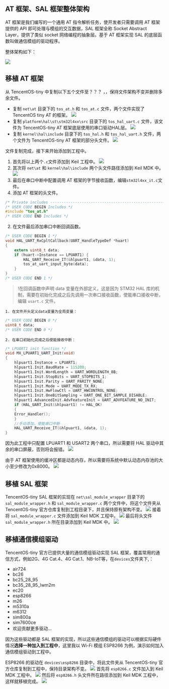 
## AT 框架、SAL 框架整体架构

AT 框架是我们编写的一个通用 AT 指令解析任务，使开发者只需要调用 AT 框架提供的 API 即可处理与模组的交互数据，SAL 框架全称 Socket Abstract Layer，提供了类似 socket 网络编程的抽象层。基于 AT 框架实现 SAL 的底层函数叫做通信模组的驱动程序。

整体架构如下：

![](https://main.qcloudimg.com/raw/92ca691e35b66b052bbdbee2e6c8c8c6.png)

##  移植 AT 框架

从 TencentOS-tiny 中复制以下五个文件至？？？   ，，保持文件架构不变并删除多余文件。
- 复制 `net\at` 目录下的 `tos_at.h` 和 `tos_at.c` 文件，两个文件实现了 TencentOS tiny AT 的框架。 
![](https://main.qcloudimg.com/raw/9948d5be6ddf3d45a88deaa939b4ec73.png)
- 复制 `platform\hal\st\stm32l4xx\src` 目录下的 `tos_hal_uart.c` 文件，该文件为 TencentOS-tiny AT 框架底层使用的串口驱动HAL层。
![](https://main.qcloudimg.com/raw/5662ec84dc7329798974c61d97d6ef7b.png)
- 复制 `kernel\hal\include` 目录下的 `tos_hal.h` 和 `tos_hal_uart.h` 文件，两个文件为 TencentOS-tiny AT 框架的部分头文件。
![](https://main.qcloudimg.com/raw/e53663baaba9c9859d2035a86f3a973c.png)

文件复制完成，接下来开始添加到工程中。
1. 首先将以上两个`.c`文件添加到 Keil 工程中。
![](https://main.qcloudimg.com/raw/a2b157526b43905bbbfc056ce61cc51f.png)
2. 其次将 `net\at` 和 `kernel\hal\include` 两个头文件路径添加到 Keil MDK 中。
![](https://main.qcloudimg.com/raw/21d9140898a61a33d03a9448daa8e0dd.png)
3. 最后在串口中断中配置调用 AT 框架的字节接收函数，编辑`stm32l4xx_it.c`文件。
 1. 添加 AT 框架的头文件。
```c
/* Private includes ----------------------------------------------------------*/
/* USER CODE BEGIN Includes */
#include "tos_at.h"
/* USER CODE END Includes */
```
 2. 在文件最后添加串口中断回调函数。
```c
/* USER CODE BEGIN 1 */
void HAL_UART_RxCpltCallback(UART_HandleTypeDef *huart)
{
    extern uint8_t data;
    if (huart->Instance == LPUART1) {
        HAL_UART_Receive_IT(&hlpuart1, &data, 1);
        tos_at_uart_input_byte(data);
    }
}
/* USER CODE END 1 */
```
>!在回调函数中声明 data 变量在外部定义，这是因为 STM32 HAL 库的机制，需要在初始化完成之后先调用一次串口接收函数，使能串口接收中断，编辑 `usart.c` 文件。
>
    1. 在文件开头定义data变量为全局变量：
```c
/* USER CODE BEGIN 0 */
uint8_t data;
/* USER CODE END 0 */
```
    2. 在串口初始化完成之后使能接收中断：
```c
/* LPUART1 init function */
void MX_LPUART1_UART_Init(void)
{
    hlpuart1.Instance = LPUART1;
    hlpuart1.Init.BaudRate = 115200;
    hlpuart1.Init.WordLength = UART_WORDLENGTH_8B;
    hlpuart1.Init.StopBits = UART_STOPBITS_1;
    hlpuart1.Init.Parity = UART_PARITY_NONE;
    hlpuart1.Init.Mode = UART_MODE_TX_RX;
    hlpuart1.Init.HwFlowCtl = UART_HWCONTROL_NONE;
    hlpuart1.Init.OneBitSampling = UART_ONE_BIT_SAMPLE_DISABLE;
    hlpuart1.AdvancedInit.AdvFeatureInit = UART_ADVFEATURE_NO_INIT;
    if (HAL_UART_Init(&hlpuart1) != HAL_OK)
    {
    Error_Handler();
    }
    //手动添加，使能串口中断
    HAL_UART_Receive_IT(&hlpuart1, &data, 1);
}
```

因为此工程中只配置 LPUART1 和 USART2 两个串口，所以需要将 HAL 驱动中其余的串口屏蔽，否则将会报错。
![](https://main.qcloudimg.com/raw/b639b0f817feef905977ca167b2f38c2.png)

由于 AT 框架使用的缓冲区都是动态内存，所以需要将系统中默认动态内存池的大小至少修改为0x8000。
![](https://main.qcloudimg.com/raw/d9ddd86f9fad71827a34da2ab63b3fbd.png)

## 移植 SAL 框架

TencentOS-tiny SAL 框架的实现在 `net\sal_module_wrapper` 目录下的 `sal_module_wrapper.h` 和 `sal_module_wrapper.c` 两个文件中，将这个文件夹从 TencentOS-tiny 官方仓库复制到工程目录下，并且保持原有架构不变。
![](https://main.qcloudimg.com/raw/82da4fb2d8a06f53cf2a3c50ed367c77.png)
接着将 `sal_module_wrapper.c` 文件添加到 Keil MDK 工程中。
![](https://main.qcloudimg.com/raw/04f4163415c4ac939f4f606e4f7cc88f.png)
最后将头文件 `sal_module_wrapper.h` 所在目录添加到 Keil MDK 中。
![](https://main.qcloudimg.com/raw/0bdb1543fbe89112950a27823e08592d.png)

## 移植通信模组驱动

TencentOS-tiny 官方已提供大量的通信模组驱动实现 SAL 框架，覆盖常用的通信方式，例如2G、4G Cat.4、4G Cat.1、NB-IoT等，在`devices`文件夹下,：
- air724
- bc26
- bc25_28_95
- bc35_28_95_lwm2m
- ec20
- esp8266
- m26
- m5310a
- m6312
- sim800a
- sim7600ce
- 欢迎贡献更多驱动...

因为这些驱动都是 SAL 框架的实现，所以这些通信模组的驱动可以根据实际硬件情况**选择一种加入到工程中**，这里我以 Wi-Fi 模组 ESP8266 为例，演示如何加入通信模组驱动到工程中。

ESP8266 的驱动在 `devices\esp8266` 目录中，将此文件夹从 TencentOS-tiny 官方仓库复制到工程中，保持目录架构不变。
![](https://main.qcloudimg.com/raw/653b2f25919a1a41b055feae8be264b0.png)
首先将 `esp8266.c` 文件加入到 Keil MDK 工程中。
![](https://main.qcloudimg.com/raw/1393d6d5b281df84d774682d06f699f9.png)
然后将 `esp8266.h` 头文件所在路径添加到 Keil MDK 工程中，这样就移植完成。
![](https://main.qcloudimg.com/raw/fdcd3241a383e501ac20d2e4162f2505.png)

